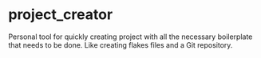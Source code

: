 # project_creator
Personal tool for quickly creating project with all the necessary boilerplate that needs to be done. Like creating flakes files and a Git repository.
